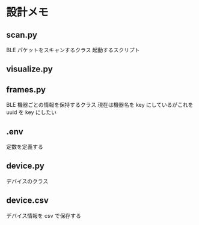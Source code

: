 # 設計メモ

## scan.py

BLE パケットをスキャンするクラス
起動するスクリプト

## visualize.py

## frames.py

BLE 機器ごとの情報を保持するクラス
現在は機器名を key にしているがこれを uuid を key にしたい

## .env

定数を定義する

## device.py

デバイスのクラス

## device.csv

デバイス情報を csv で保存する
